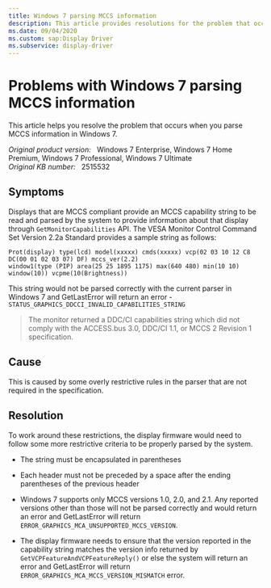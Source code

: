 ```yaml
---
title: Windows 7 parsing MCCS information
description: This article provides resolutions for the problem that occurs when you parse MCCS information in Windows 7.
ms.date: 09/04/2020
ms.custom: sap:Display Driver
ms.subservice: display-driver
---
```

# Problems with Windows 7 parsing MCCS information

This article helps you resolve the problem that occurs when you parse MCCS information in Windows 7.

_Original product version:_ &nbsp; Windows 7 Enterprise, Windows 7 Home Premium, Windows 7 Professional, Windows 7 Ultimate  
_Original KB number:_ &nbsp; 2515532

## Symptoms

Displays that are MCCS compliant provide an MCCS capability string to be read and parsed by the system to provide information about that display through `GetMonitorCapabilities` API. The VESA Monitor Control Command Set Version 2.2a Standard provides a sample string as follows:

```console
Prot(display) type(lcd) model(xxxxx) cmds(xxxxx) vcp(02 03 10 12 C8 DC(00 01 02 03 07) DF) mccs_ver(2.2)
window1(type (PIP) area(25 25 1895 1175) max(640 480) min(10 10) window(10)) vcpme(10(Brightness))
```

This string would not be parsed correctly with the current parser in Windows 7 and GetLastError will return an error - `STATUS_GRAPHICS_DDCCI_INVALID_CAPABILITIES_STRING`

> The monitor returned a DDC/CI capabilities string which did not comply with the ACCESS.bus 3.0, DDC/CI 1.1, or MCCS 2 Revision 1 specification.

## Cause

This is caused by some overly restrictive rules in the parser that are not required in the specification.

## Resolution

To work around these restrictions, the display firmware would need to follow some more restrictive criteria to be properly parsed by the system.

- The string must be encapsulated in parentheses

- Each header must not be preceded by a space after the ending parentheses of the previous header

- Windows 7 supports only MCCS versions 1.0, 2.0, and 2.1. Any reported versions other than those will not be parsed correctly and would return an error and GetLastError will return `ERROR_GRAPHICS_MCA_UNSUPPORTED_MCCS_VERSION`.

- The display firmware needs to ensure that the version reported in the capability string matches the version info returned by `GetVCPFeatureAndVCPFeatureReply()` or else the system will return an error and GetLastError will return `ERROR_GRAPHICS_MCA_MCCS_VERSION_MISMATCH` error.
